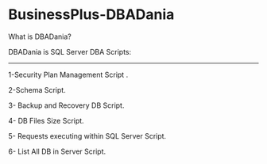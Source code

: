 # BusinessPlus-DBADania
What is DBADania?

DBADania is SQL Server DBA Scripts:
____________________________________
1-Security Plan Management Script .

2-Schema Script.

3- Backup and Recovery DB Script.

4- DB Files Size Script.

5- Requests executing within SQL Server Script.

6- List All DB in Server Script.







